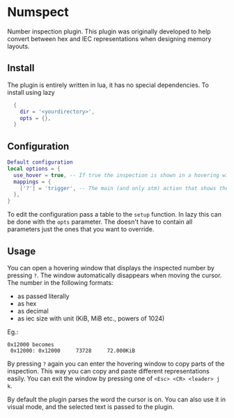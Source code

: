 # Numspect

Number inspection plugin.
This plugin was originally developed to help convert between hex and IEC representations when 
designing memory layouts.

## Install

The plugin is entirely written in lua, it has no special dependencies.
To install using lazy

``` lua
  {
    dir = '<yourdirectory>',
    opts = {},
  }
```

## Configuration

``` lua
Default configuration
local options = {
  use_hover = true, -- If true the inspection is shown in a hovering window, otherwise only printed
  mappings = {
    ['?'] = 'trigger', -- The main (and only atm) action that shows the number inspection
  },
}
```

To edit the configuration pass a table to the `setup` function.
In lazy this can be done with the `opts` parameter.
The doesn't have to contain all parameters just the ones that you want to override.

## Usage

You can open a hovering window that displays the inspected number by pressing `?`.
The window automatically disappears when moving the cursor.
The number in the following formats:

 - as passed literally
 - as hex
 - as decimal
 - as iec size with unit (KiB, MiB etc., powers of 1024)

Eg.:
```
0x12000 becomes
 0x12000: 0x12000     73728     72.000KiB
```

By pressing `?` again you can enter the hovering window to copy parts of the inspection.
This way you can copy and paste different representations easily.
You can exit the window by pressing one of `<Esc> <CR> <leader> j k`.

By default the plugin parses the word the cursor is on.
You can also use it in visual mode, and the selected text is passed to the plugin.
